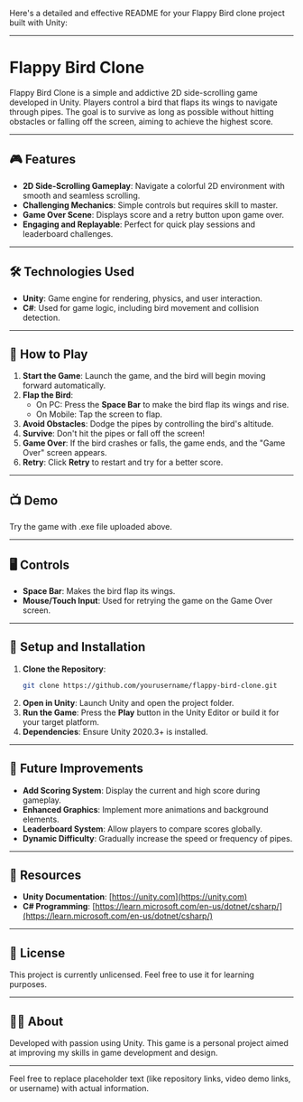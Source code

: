 Here's a detailed and effective README for your Flappy Bird clone project built with Unity:  

---

# Flappy Bird Clone

Flappy Bird Clone is a simple and addictive 2D side-scrolling game developed in Unity. Players control a bird that flaps its wings to navigate through pipes. The goal is to survive as long as possible without hitting obstacles or falling off the screen, aiming to achieve the highest score.

---

## 🎮 Features

- **2D Side-Scrolling Gameplay**: Navigate a colorful 2D environment with smooth and seamless scrolling.  
- **Challenging Mechanics**: Simple controls but requires skill to master.  
- **Game Over Scene**: Displays score and a retry button upon game over.  
- **Engaging and Replayable**: Perfect for quick play sessions and leaderboard challenges.

---

## 🛠️ Technologies Used

- **Unity**: Game engine for rendering, physics, and user interaction.  
- **C#**: Used for game logic, including bird movement and collision detection.

---

## 🎲 How to Play

1. **Start the Game**: Launch the game, and the bird will begin moving forward automatically.  
2. **Flap the Bird**:  
   - On PC: Press the **Space Bar** to make the bird flap its wings and rise.  
   - On Mobile: Tap the screen to flap.  
3. **Avoid Obstacles**: Dodge the pipes by controlling the bird's altitude.  
4. **Survive**: Don't hit the pipes or fall off the screen!  
5. **Game Over**: If the bird crashes or falls, the game ends, and the "Game Over" screen appears.  
6. **Retry**: Click **Retry** to restart and try for a better score.

---

## 📺 Demo  

Try the game with .exe file uploaded above. 

---

## 🖥️ Controls  

- **Space Bar**: Makes the bird flap its wings.  
- **Mouse/Touch Input**: Used for retrying the game on the Game Over screen.

---

## 🔧 Setup and Installation

1. **Clone the Repository**:  
   ```bash
   git clone https://github.com/yourusername/flappy-bird-clone.git
   ```  
2. **Open in Unity**: Launch Unity and open the project folder.  
3. **Run the Game**: Press the **Play** button in the Unity Editor or build it for your target platform.  
4. **Dependencies**: Ensure Unity 2020.3+ is installed.  

---

## 🌟 Future Improvements  

- **Add Scoring System**: Display the current and high score during gameplay.  
- **Enhanced Graphics**: Implement more animations and background elements.  
- **Leaderboard System**: Allow players to compare scores globally.  
- **Dynamic Difficulty**: Gradually increase the speed or frequency of pipes.  

---

## 📂 Resources  

- **Unity Documentation**: [https://unity.com](https://unity.com)  
- **C# Programming**: [https://learn.microsoft.com/en-us/dotnet/csharp/](https://learn.microsoft.com/en-us/dotnet/csharp/)  

---


## 📜 License  

This project is currently unlicensed. Feel free to use it for learning purposes.  

---

## 👨‍💻 About  

Developed with passion using Unity. This game is a personal project aimed at improving my skills in game development and design.  

---  

Feel free to replace placeholder text (like repository links, video demo links, or username) with actual information.
